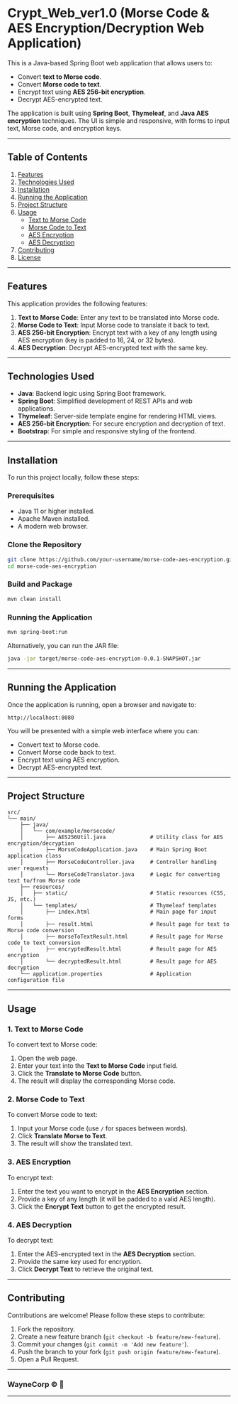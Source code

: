 
# Crypt_Web_ver1.0 (Morse Code & AES Encryption/Decryption Web Application)

This is a Java-based Spring Boot web application that allows users to:

- Convert **text to Morse code**.
- Convert **Morse code to text**.
- Encrypt text using **AES 256-bit encryption**.
- Decrypt AES-encrypted text.

The application is built using **Spring Boot**, **Thymeleaf**, and **Java AES encryption** techniques. The UI is simple and responsive, with forms to input text, Morse code, and encryption keys.

---

## Table of Contents
1. [Features](#features)
2. [Technologies Used](#technologies-used)
3. [Installation](#installation)
4. [Running the Application](#running-the-application)
5. [Project Structure](#project-structure)
6. [Usage](#usage)
   - [Text to Morse Code](#text-to-morse-code)
   - [Morse Code to Text](#morse-code-to-text)
   - [AES Encryption](#aes-encryption)
   - [AES Decryption](#aes-decryption)
7. [Contributing](#contributing)
8. [License](#license)

---

## Features

This application provides the following features:

1. **Text to Morse Code**: Enter any text to be translated into Morse code.
2. **Morse Code to Text**: Input Morse code to translate it back to text.
3. **AES 256-bit Encryption**: Encrypt text with a key of any length using AES encryption (key is padded to 16, 24, or 32 bytes).
4. **AES Decryption**: Decrypt AES-encrypted text with the same key.

---

## Technologies Used

- **Java**: Backend logic using Spring Boot framework.
- **Spring Boot**: Simplified development of REST APIs and web applications.
- **Thymeleaf**: Server-side template engine for rendering HTML views.
- **AES 256-bit Encryption**: For secure encryption and decryption of text.
- **Bootstrap**: For simple and responsive styling of the frontend.

---

## Installation

To run this project locally, follow these steps:

### Prerequisites

- Java 11 or higher installed.
- Apache Maven installed.
- A modern web browser.

### Clone the Repository

```bash
git clone https://github.com/your-username/morse-code-aes-encryption.git
cd morse-code-aes-encryption
```

### Build and Package

```bash
mvn clean install
```

### Running the Application

```bash
mvn spring-boot:run
```

Alternatively, you can run the JAR file:

```bash
java -jar target/morse-code-aes-encryption-0.0.1-SNAPSHOT.jar
```

---

## Running the Application

Once the application is running, open a browser and navigate to:

```
http://localhost:8080
```

You will be presented with a simple web interface where you can:

- Convert text to Morse code.
- Convert Morse code back to text.
- Encrypt text using AES encryption.
- Decrypt AES-encrypted text.

---

## Project Structure

```
src/
└── main/
    ├── java/
    │   └── com/example/morsecode/
    │       ├── AES256Util.java              # Utility class for AES encryption/decryption
    │       ├── MorseCodeApplication.java    # Main Spring Boot application class
    │       ├── MorseCodeController.java     # Controller handling user requests
    │       └── MorseCodeTranslator.java     # Logic for converting text to/from Morse code
    ├── resources/
    │   ├── static/                          # Static resources (CSS, JS, etc.)
    │   └── templates/                       # Thymeleaf templates
    │       ├── index.html                   # Main page for input forms
    │       ├── result.html                  # Result page for text to Morse code conversion
    │       ├── morseToTextResult.html       # Result page for Morse code to text conversion
    │       ├── encryptedResult.html         # Result page for AES encryption
    │       └── decryptedResult.html         # Result page for AES decryption
    └── application.properties               # Application configuration file
```

---

## Usage

### 1. Text to Morse Code
To convert text to Morse code:

1. Open the web page.
2. Enter your text into the **Text to Morse Code** input field.
3. Click the **Translate to Morse Code** button.
4. The result will display the corresponding Morse code.

### 2. Morse Code to Text
To convert Morse code to text:

1. Input your Morse code (use `/` for spaces between words).
2. Click **Translate Morse to Text**.
3. The result will show the translated text.

### 3. AES Encryption
To encrypt text:

1. Enter the text you want to encrypt in the **AES Encryption** section.
2. Provide a key of any length (it will be padded to a valid AES length).
3. Click the **Encrypt Text** button to get the encrypted result.

### 4. AES Decryption
To decrypt text:

1. Enter the AES-encrypted text in the **AES Decryption** section.
2. Provide the same key used for encryption.
3. Click **Decrypt Text** to retrieve the original text.

---

## Contributing

Contributions are welcome! Please follow these steps to contribute:

1. Fork the repository.
2. Create a new feature branch (`git checkout -b feature/new-feature`).
3. Commit your changes (`git commit -m 'Add new feature'`).
4. Push the branch to your fork (`git push origin feature/new-feature`).
5. Open a Pull Request.

---
 ### WayneCorp © 🦇
---

